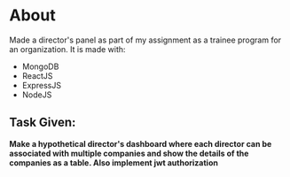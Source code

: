 # About
Made a director's panel as part of my assignment as a trainee program for an organization.
It is made with:
* MongoDB 
* ReactJS
* ExpressJS
* NodeJS

## Task Given:
**Make a hypothetical director's dashboard where each director can be associated with multiple companies and show the details of the companies as a table. Also implement jwt authorization**
